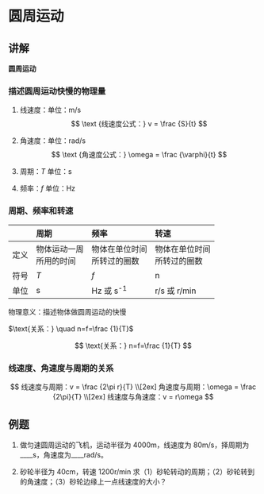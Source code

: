 # 圆周运动

## 讲解

**圆周运动**

### 描述圆周运动快慢的物理量

1. 线速度：单位：m/s
   $$ \text {线速度公式：} v = \frac {S}{t} $$ 

2. 角速度：单位：rad/s
   $$ \text {角速度公式：} \omega = \frac {\varphi}{t} $$ 
3. 周期：$T$ 单位：s
4. 频率：$f$ 单位：Hz

### 周期、频率和转速

||周期|频率|转速|
|:-|:-|:-|:-|
|定义|物体运动一周<br>所用的时间|物体在单位时间<br>所转过的圈数|物体在单位时间<br>所转过的圈数|
|符号|$T$|$f$|n|
|单位|s|Hz 或 s<sup>-1</sup>|r/s 或 r/min|

物理意义：描述物体做圆周运动的快慢

$\text{关系：} \quad n=f=\frac {1}{T}$

$$
\text{关系：}
n=f=\frac {1}{T}
$$

### 线速度、角速度与周期的关系

$$
线速度与周期：v = \frac {2\pi r}{T} \\[2ex]
角速度与周期：\omega = \frac {2\pi}{T} \\[2ex]
线速度与角速度：v = r\omega
$$

## 例题

1. 做匀速圆周运动的飞机，运动半径为 4000m，线速度为 80m/s，择周期为\_\_\_\_s，角速度为\_\_\_\_rad/s。

2. 砂轮半径为 40cm，转速 1200r/min
   求（1）砂轮转动的周期；（2）砂轮转到的角速度；（3）砂轮边缘上一点线速度的大小？